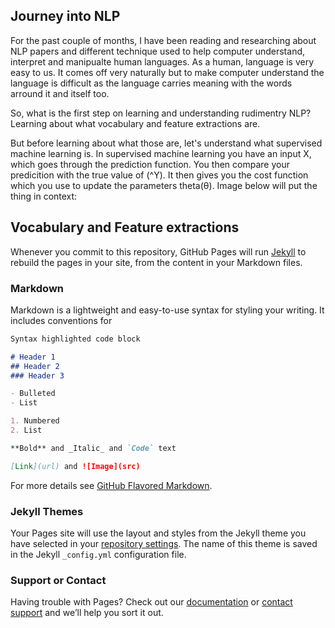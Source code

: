 ## Journey into NLP
For the past couple of months, I have been reading and researching about NLP papers and different technique used to help computer understand, interpret and manipualte human languages. As a human, language is very easy to us. It comes off very naturally but to make computer understand the language is difficult as the language carries meaning with the words arround it and itself too. 

So, what is the first step on learning and understanding rudimentry NLP? Learning about what vocabulary and feature extractions are.

But before learning about what those are, let's understand what supervised machine learning is. In supervised machine learning you have an input X, which goes through the prediction function. You then compare your predicition with the true value of (^Y). It then gives you the cost function which you use to update the parameters theta(θ). Image below will put the thing in context:




## Vocabulary and Feature extractions


Whenever you commit to this repository, GitHub Pages will run [Jekyll](https://jekyllrb.com/) to rebuild the pages in your site, from the content in your Markdown files.

### Markdown

Markdown is a lightweight and easy-to-use syntax for styling your writing. It includes conventions for

```markdown
Syntax highlighted code block

# Header 1
## Header 2
### Header 3

- Bulleted
- List

1. Numbered
2. List

**Bold** and _Italic_ and `Code` text

[Link](url) and ![Image](src)
```

For more details see [GitHub Flavored Markdown](https://guides.github.com/features/mastering-markdown/).

### Jekyll Themes

Your Pages site will use the layout and styles from the Jekyll theme you have selected in your [repository settings](https://github.com/ShikharGhimire/NLPJourney/settings). The name of this theme is saved in the Jekyll `_config.yml` configuration file.

### Support or Contact

Having trouble with Pages? Check out our [documentation](https://docs.github.com/categories/github-pages-basics/) or [contact support](https://support.github.com/contact) and we’ll help you sort it out.
